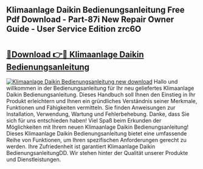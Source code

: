 ## Klimaanlage Daikin Bedienungsanleitung Free Pdf Download - Part-87i New Repair Owner Guide - User Service Edition zrc6O

# <h2><a href="http://df36ix.blite.top/?on=Klimaanlage+Daikin+Bedienungsanleitung">🔗Download 👉🔴 Klimaanlage Daikin Bedienungsanleitung</a></h2>

[![Klimaanlage Daikin Bedienungsanleitung new download](https://i.imgur.com/lujVjoI.png)](http://df36ix.blite.top/?on=Klimaanlage+Daikin+Bedienungsanleitung)
Hallo und willkommen in der Bedienungsanleitung für Ihr neu geliefertes Klimaanlage Daikin Bedienungsanleitung. Dieses Handbuch soll Ihnen den Einstieg in Ihr Produkt erleichtern und Ihnen ein gründliches Verständnis seiner Merkmale, Funktionen und Fähigkeiten vermitteln. Sie finden Anweisungen zur Installation, Verwendung, Wartung und Fehlerbehebung. Danke, dass Sie sich für uns entschieden haben! Viel Spaß beim Erkunden der Möglichkeiten mit Ihrem neuen Klimaanlage Daikin Bedienungsanleitung! Dieses Klimaanlage Daikin Bedienungsanleitung bietet eine umfassende Reihe von Funktionen, um Ihren spezifischen Anforderungen gerecht zu werden. Ihre Zufriedenheit ist garantiert Klimaanlage Daikin BedienungsanleitungDD. Wir stehen hinter der Qualität unserer Produkte und Dienstleistungen.
